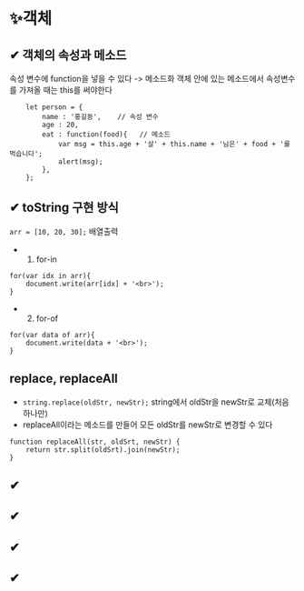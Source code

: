 # ✨객체

## ✔ 객체의 속성과 메소드
속성 변수에 function을 넣을 수 있다 -> 메소드화
객체 안에 있는 메소드에서 속성변수를 가져올 때는 this를 써야한다
```
    let person = {
        name : '홍길동',    // 속성 변수
        age : 20,
        eat : function(food){   // 메소드
            var msg = this.age + '살' + this.name + '님은' + food + '를 먹습니다';
            alert(msg);
        },
    };
```

## ✔  toString 구현 방식
`arr = [10, 20, 30];`   배열출력
- 1. for-in
```
for(var idx in arr){
    document.write(arr[idx] + '<br>');
}
```
- 2. for-of
```
for(var data of arr){
    document.write(data + '<br>');
}
```
## replace, replaceAll
- `string.replace(oldStr, newStr);` string에서 oldStr을 newStr로 교체(처음 하나만)
- replaceAll이라는 메소드를 만들어 모든 oldStr를 newStr로 변경할 수 있다
```
function replaceAll(str, oldSrt, newStr) {
    return str.split(oldSrt).join(newStr);
}

```

## ✔ 
## ✔
## ✔
## ✔